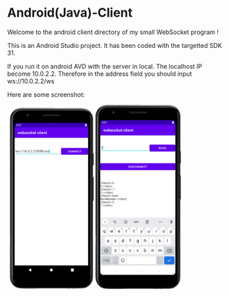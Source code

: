 # Android(Java)-Client

Welcome to the android client directory of my small WebSocket program ! 

This is an Android Studio project. It has been coded with the targetted SDK 31.

If you run it on android AVD with the server in local. The localhost IP become 10.0.2.2. Therefore in the address field you should input ws://10.0.2.2/ws 

Here are some screenshot:

<img src="./img/screenshot1.png" width=200px></img><img src="./img/screenshot2.png" width=200px></img>




